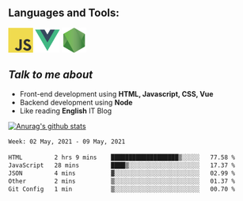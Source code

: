 ## **Languages and Tools:**      
<code><img height="50" src="https://raw.githubusercontent.com/github/explore/80688e429a7d4ef2fca1e82350fe8e3517d3494d/topics/javascript/javascript.png"></code>
<code><img height="50"  src="https://raw.githubusercontent.com/github/explore/80688e429a7d4ef2fca1e82350fe8e3517d3494d/topics/vue/vue.png"></code>
<code><img height="50"  src="https://raw.githubusercontent.com/github/explore/80688e429a7d4ef2fca1e82350fe8e3517d3494d/topics/nodejs/nodejs.png"></code>

## *Talk to me about*
- Front-end development using **HTML, Javascript, CSS, Vue**
- Backend development using **Node**
- Like reading **English** IT Blog    

[![Anurag's github stats](https://github-readme-stats.vercel.app/api?username=qdi5)](https://github.com/anuraghazra/github-readme-stats)    

<!--START_SECTION:waka-->
```text
Week: 02 May, 2021 - 09 May, 2021

HTML         2 hrs 9 mins    ███████████████████▒░░░░░   77.58 % 
JavaScript   28 mins         ████▒░░░░░░░░░░░░░░░░░░░░   17.37 % 
JSON         4 mins          ▓░░░░░░░░░░░░░░░░░░░░░░░░   02.99 % 
Other        2 mins          ▒░░░░░░░░░░░░░░░░░░░░░░░░   01.37 % 
Git Config   1 min           ▒░░░░░░░░░░░░░░░░░░░░░░░░   00.70 % 
```
<!--END_SECTION:waka-->
